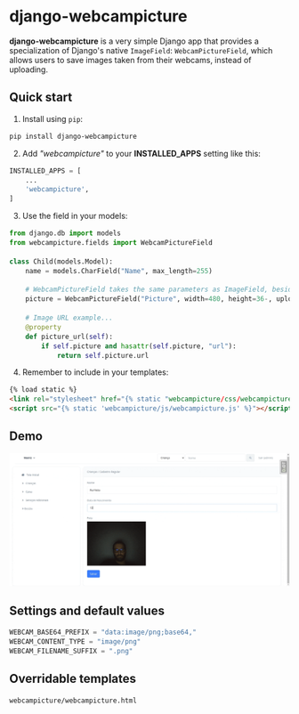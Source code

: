 # django-webcampicture

**django-webcampicture** is a very simple Django app that provides a specialization of Django's native `ImageField`: `WebcamPictureField`, which allows users to save images taken from their webcams, instead of uploading.

## Quick start

1. Install using `pip`:

```bash
pip install django-webcampicture
```

2. Add *"webcampicture"* to your **INSTALLED_APPS** setting like this:

```python
INSTALLED_APPS = [
    ...
    'webcampicture',
]
```    

3. Use the field in your models:

```python
from django.db import models
from webcampicture.fields import WebcamPictureField

class Child(models.Model):
    name = models.CharField("Name", max_length=255)

    # WebcamPictureField takes the same parameters as ImageField, besides the "width" and "height" positional parameters.
    picture = WebcamPictureField("Picture", width=480, height=36-, upload_to="pictures", blank=True)

    # Image URL example...
    @property
    def picture_url(self):
        if self.picture and hasattr(self.picture, "url"):
            return self.picture.url

```

4. Remember to include in your templates:

```html
{% load static %}
<link rel="stylesheet" href="{% static "webcampicture/css/webcampicture.css" %}">
<script src="{% static 'webcampicture/js/webcampicture.js' %}"></script>
```

## Demo

![demo](demo.gif)

## Settings and default values

```python
WEBCAM_BASE64_PREFIX = "data:image/png;base64,"
WEBCAM_CONTENT_TYPE = "image/png"
WEBCAM_FILENAME_SUFFIX = ".png"
```

## Overridable templates

```text
webcampicture/webcampicture.html
```
